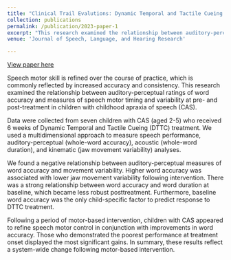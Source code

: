 ```yaml
---
title: "Clinical Trail Evalutions: Dynamic Temporal and Tactile Cueing (DTTC) treatment"
collection: publications
permalink: /publication/2023-paper-1
excerpt: "This research examined the relationship between auditory-perceptual ratings of word accuracy and measures of speech motor timing and variability at pre- and post-treatment in children with childhood apraxia of speech (CAS). We found 1) a negative relationship between auditory-perceptual measures of word accuracy and movement variability; 2) participants who demonstrated the poorest performance at treatment onset displayed the most significant gains. "
venue: 'Journal of Speech, Language, and Hearing Research'

---
```


[View paper here](https://pubmed.ncbi.nlm.nih.gov/37379241/)

Speech motor skill is refined over the course of practice, which is commonly reflected by increased accuracy and consistency. This research examined the relationship between auditory-perceptual ratings of word accuracy and measures of speech motor timing and variability at pre- and post-treatment in children with childhood apraxia of speech (CAS). 

Data were collected from seven children with CAS (aged 2-5) who received 6 weeks of Dynamic Temporal and Tactile Cueing (DTTC) treatment. We used a multidimensional approach to measure speech performance, auditory-perceptual (whole-word accuracy), acoustic (whole-word duration), and kinematic (jaw movement variability) analyses.

We found a negative relationship between auditory-perceptual measures of word accuracy and movement variability. Higher word accuracy was associated with lower jaw movement variability following intervention. There was a strong relationship between word accuracy and word duration at baseline, which became less robust posttreatment. Furthermore, baseline word accuracy was the only child-specific factor to predict response to DTTC treatment.

Following a period of motor-based intervention, children with CAS appeared to refine speech motor control in conjunction with improvements in word accuracy. Those who demonstrated the poorest performance at treatment onset displayed the most significant gains. In summary, these results reflect a system-wide change following motor-based intervention.